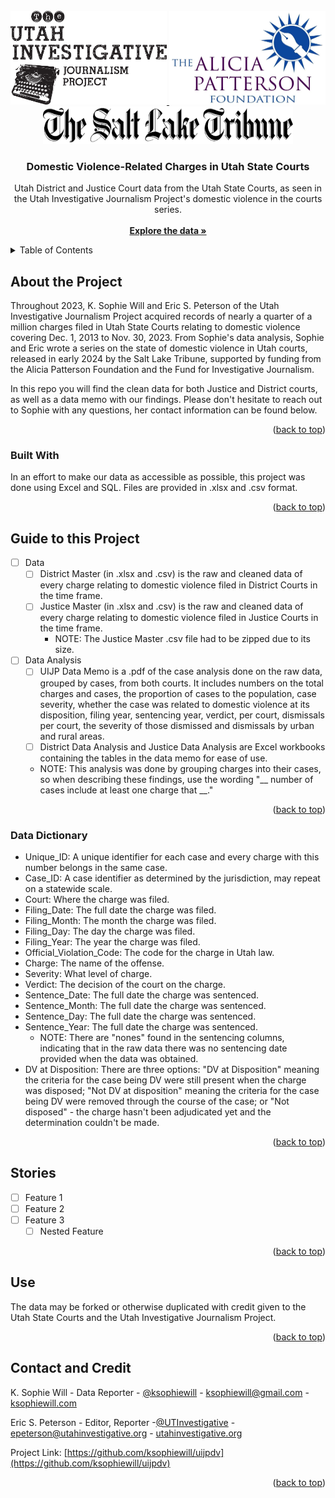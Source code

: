<!--
*** ReadMe written by K. Sophie Will
*** Outline credit to: https://github.com/othneildrew/Best-README-Template
*** https://www.markdownguide.org/basic-syntax/#reference-style-links
-->



<!-- PROJECT LOGO -->
<br />
<div align="center">
  <a href="https://github.com/ksophiewill/uijpdv">
    <img src="logos/UIJP_logo2.jpg" alt="UIJP Logo" width="250" height="150">
    
  <a href="https://github.com/ksophiewill/uijpdv/tree/main/logos">
    <img src="logos/APF-Logo-v2.jpg" alt="APF Logo" width="250" height="150">
  </a>
<br />
<div align="center">
  <a href="https://github.com/ksophiewill/uijpdv/tree/main/logos">
    <img src="logos/sltrib.png" alt="SLTrib Logo" width="400" height="60">
    </a>

<h3 align="center">Domestic Violence-Related Charges in Utah State Courts</h3>

  <p align="center">
    Utah District and Justice Court data from the Utah State Courts, as seen in the Utah Investigative Journalism Project's domestic violence in the courts series.
    <br />
    <br />
    <a href="https://github.com/ksophiewill/uijpdv"><strong>Explore the data »</strong></a>
    <br />
  </p>
</div>



<!-- TABLE OF CONTENTS -->
<div align="left">
<details>
  <summary>Table of Contents</summary>
  <ol>
    <li>
      <a href="#about-the-project">About The Project</a>
      <ul>
        <li><a href="#built-with">Built With</a></li>
      </ul>
    <li><a href="#guide-to-this-project">Guide to this Project</a>
      <ul>
        <li><a href="#data-dictionary">Data Dictionary</a></li>
      </ul>
    <li><a href="#use">License</a></li>
    <li><a href="#contact-and-credit">Contact and Credit</a></li>
  </ol>
</details>


<!-- ABOUT THE PROJECT -->
## About the Project

Throughout 2023, K. Sophie Will and Eric S. Peterson of the Utah Investigative Journalism Project acquired records of nearly a quarter of a million charges filed in Utah State Courts relating to domestic violence covering Dec. 1, 2013 to Nov. 30, 2023. From Sophie's data analysis, Sophie and Eric wrote a series on the state of domestic violence in Utah courts, released in early 2024 by the Salt Lake Tribune, supported by funding from the Alicia Patterson Foundation and the Fund for Investigative Journalism. 

In this repo you will find the clean data for both Justice and District courts, as well as a data memo with our findings. Please don't hesitate to reach out to Sophie with any questions, her contact information can be found below.

<p align="right">(<a href="#readme-top">back to top</a>)</p>



### Built With

In an effort to make our data as accessible as possible, this project was done using Excel and SQL. Files are provided in .xlsx and .csv format.

<p align="right">(<a href="#readme-top">back to top</a>)</p>


<!-- ROADMAP -->
## Guide to this Project

- [ ] Data
  - [ ] District Master (in .xlsx and .csv) is the raw and cleaned data of every charge relating to domestic violence filed in District Courts in the time frame.
  - [ ] Justice Master (in .xlsx and .csv) is the raw and cleaned data of every charge relating to domestic violence filed in Justice Courts in the time frame.
    - NOTE: The Justice Master .csv file had to be zipped due to its size.
- [ ] Data Analysis
  - [ ] UIJP Data Memo is a .pdf of the case analysis done on the raw data, grouped by cases, from both courts. It includes numbers on the total charges and cases, the proportion of cases to the population, case severity, whether the case was related to domestic violence at its disposition, filing year, sentencing year, verdict, per court, dismissals per court, the severity of those dismissed and dismissals by urban and rural areas.
  - [ ] District Data Analysis and Justice Data Analysis are Excel workbooks containing the tables in the data memo for ease of use.
  - NOTE: This analysis was done by grouping charges into their cases, so when describing these findings, use the wording "__ number of cases include at least one charge that __."
    
<p align="right">(<a href="#readme-top">back to top</a>)</p>

### Data Dictionary
- Unique_ID: A unique identifier for each case and every charge with this number belongs in the same case.
- Case_ID: A case identifier as determined by the jurisdiction, may repeat on a statewide scale.
- Court: Where the charge was filed.
- Filing_Date: The full date the charge was filed.
- Filing_Month: The month the charge was filed.
- Filing_Day: The day the charge was filed.
- Filing_Year: The year the charge was filed.
- Official_Violation_Code: The code for the charge in Utah law.
- Charge: The name of the offense.
- Severity: What level of charge. 
- Verdict: The decision of the court on the charge.
- Sentence_Date: The full date the charge was sentenced.
- Sentence_Month: The full date the charge was sentenced.
- Sentence_Day: The full date the charge was sentenced.
- Sentence_Year: The full date the charge was sentenced.
  - NOTE: There are "nones" found in the sentencing columns, indicating that in the raw data there was no sentencing date provided when the data was obtained.
- DV at Disposition: There are three options: "DV at Disposition" meaning the criteria for the case being DV were still present when the charge was disposed; "Not DV at disposition" meaning the criteria for the case being DV were removed through the course of the case; or "Not disposed" - the charge hasn't been adjudicated yet and the determination couldn't be made.
  
<p align="right">(<a href="#readme-top">back to top</a>)</p>

<!-- STORIES -->
## Stories

- [ ] Feature 1
- [ ] Feature 2
- [ ] Feature 3
    - [ ] Nested Feature

<p align="right">(<a href="#readme-top">back to top</a>)</p>

<!-- LICENSE -->
## Use

The data may be forked or otherwise duplicated with credit given to the Utah State Courts and the Utah Investigative Journalism Project. 

<p align="right">(<a href="#readme-top">back to top</a>)</p>



<!-- CONTACT -->
## Contact and Credit

K. Sophie Will - Data Reporter - [@ksophiewill](https://twitter.com/ksophiewill) - ksophiewill@gmail.com - [ksophiewill.com](https://ksophiewill.com)

Eric S. Peterson - Editor, Reporter -[@UTInvestigative](https://twitter.com/UTInvestigative) - epeterson@utahinvestigative.org - [utahinvestigative.org](https://www.utahinvestigative.org/)

Project Link: [https://github.com/ksophiewill/uijpdv](https://github.com/ksophiewill/uijpdv)

<p align="right">(<a href="#readme-top">back to top</a>)</p>

